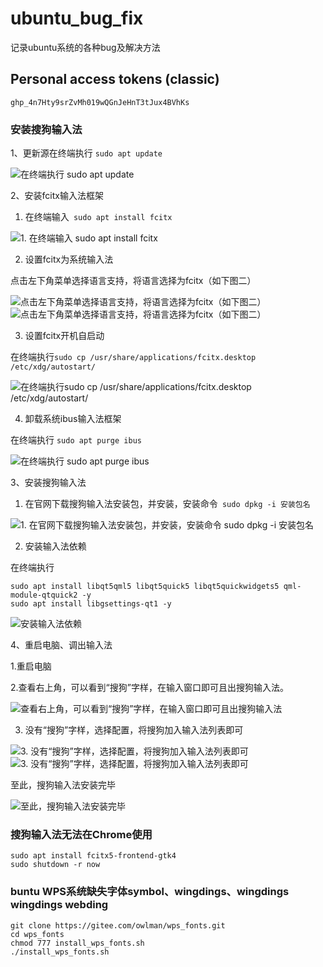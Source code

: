 # ubuntu_bug_fix

记录ubuntu系统的各种bug及解决方法

## Personal access tokens (classic)

`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`

### 安装搜狗输入法

1、更新源在终端执行 `sudo apt update`

![在终端执行 sudo apt update](https://ife.gtimg.com/build/client/official-website/assets/help5_44adebb.png)

2、安装fcitx输入法框架

1. 在终端输入` sudo apt install fcitx`

![1. 在终端输入 sudo apt install fcitx](https://ife.gtimg.com/build/client/official-website/assets/help6_265ae97.png)

2. 设置fcitx为系统输入法

点击左下角菜单选择语言支持，将语言选择为fcitx（如下图二）

![点击左下角菜单选择语言支持，将语言选择为fcitx（如下图二）](https://ife.gtimg.com/build/client/official-website/assets/help7_75a750e.png)![点击左下角菜单选择语言支持，将语言选择为fcitx（如下图二）](https://ife.gtimg.com/build/client/official-website/assets/help8_4616bd2.png)

3. 设置fcitx开机自启动

在终端执行`sudo cp /usr/share/applications/fcitx.desktop /etc/xdg/autostart/`

![在终端执行sudo cp /usr/share/applications/fcitx.desktop /etc/xdg/autostart/](https://ife.gtimg.com/build/client/official-website/assets/help9_6bb3da9.png)

4. 卸载系统ibus输入法框架

在终端执行 `sudo apt purge ibus`

![在终端执行 sudo apt purge ibus](https://ife.gtimg.com/build/client/official-website/assets/help10_e57ff8c.png)

3、安装搜狗输入法

1. 在官网下载搜狗输入法安装包，并安装，安装命令` sudo dpkg -i 安装包名`

![1. 在官网下载搜狗输入法安装包，并安装，安装命令 sudo dpkg -i 安装包名](https://ife.gtimg.com/build/client/official-website/assets/help11_17ff7e6.png)

2. 安装输入法依赖

在终端执行

```shell
sudo apt install libqt5qml5 libqt5quick5 libqt5quickwidgets5 qml-module-qtquick2 -y
sudo apt install libgsettings-qt1 -y
```

![安装输入法依赖](https://ife.gtimg.com/build/client/official-website/assets/help12_65c2433.png)

4、重启电脑、调出输入法

1.重启电脑

2.查看右上角，可以看到“搜狗”字样，在输入窗口即可且出搜狗输入法。

![查看右上角，可以看到“搜狗”字样，在输入窗口即可且出搜狗输入法](https://ife.gtimg.com/build/client/official-website/assets/help13_1c410df.png)

3. 没有“搜狗”字样，选择配置，将搜狗加入输入法列表即可

![3. 没有“搜狗”字样，选择配置，将搜狗加入输入法列表即可](https://ife.gtimg.com/build/client/official-website/assets/help14_90ff0c1.png)![3. 没有“搜狗”字样，选择配置，将搜狗加入输入法列表即可](https://ife.gtimg.com/build/client/official-website/assets/help15_09f3f5a.png)

至此，搜狗输入法安装完毕

![至此，搜狗输入法安装完毕](https://ife.gtimg.com/build/client/official-website/assets/help16_56116dc.png)



### 搜狗输入法无法在Chrome使用

```shell
sudo apt install fcitx5-frontend-gtk4
sudo shutdown -r now
```



### buntu WPS系统缺失字体symbol、wingdings、wingdings wingdings webding

```shell
git clone https://gitee.com/owlman/wps_fonts.git
cd wps_fonts
chmod 777 install_wps_fonts.sh 
./install_wps_fonts.sh
```

